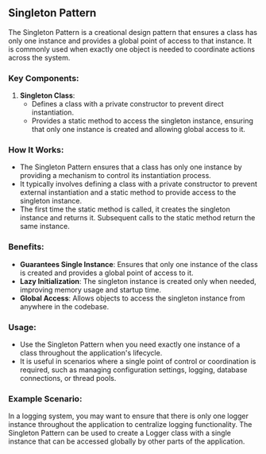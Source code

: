 ## Singleton Pattern

The Singleton Pattern is a creational design pattern that ensures a class has only one instance and provides a global point of access to that instance. It is commonly used when exactly one object is needed to coordinate actions across the system.

### Key Components:

1. **Singleton Class**:
   - Defines a class with a private constructor to prevent direct instantiation.
   - Provides a static method to access the singleton instance, ensuring that only one instance is created and allowing global access to it.

### How It Works:

- The Singleton Pattern ensures that a class has only one instance by providing a mechanism to control its instantiation process.
- It typically involves defining a class with a private constructor to prevent external instantiation and a static method to provide access to the singleton instance.
- The first time the static method is called, it creates the singleton instance and returns it. Subsequent calls to the static method return the same instance.

### Benefits:

- **Guarantees Single Instance**: Ensures that only one instance of the class is created and provides a global point of access to it.
- **Lazy Initialization**: The singleton instance is created only when needed, improving memory usage and startup time.
- **Global Access**: Allows objects to access the singleton instance from anywhere in the codebase.

### Usage:

- Use the Singleton Pattern when you need exactly one instance of a class throughout the application's lifecycle.
- It is useful in scenarios where a single point of control or coordination is required, such as managing configuration settings, logging, database connections, or thread pools.

### Example Scenario:

In a logging system, you may want to ensure that there is only one logger instance throughout the application to centralize logging functionality. The Singleton Pattern can be used to create a Logger class with a single instance that can be accessed globally by other parts of the application.
